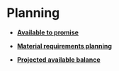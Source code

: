 # Planning

- **[Available to promise](https://docs.erp.net/tech/modules/logistics/planning/available-to-promise/index.html?q=Available%20to%20promise)**

- **[Material requirements planning](https://docs.erp.net/tech/modules/logistics/planning/material-requirements-planning.html?q=Material%20requirements%20planning)**

- **[Projected available balance](https://docs.erp.net/tech/modules/logistics/planning/projected-available-balance.html?q=Projected%20available%20balance)**
